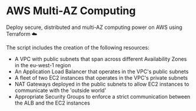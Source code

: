 # AWS Multi-AZ Computing

Deploy secure, distributed and multi-AZ computing power on AWS using Terraform :cloud:

The script includes the creation of the following resources:
- A VPC with public subnets that span across different Availability Zones in the eu-west-1 region
- An Application Load Balancer that operates in the VPC's public subnets
- A fleet of two EC2 instances that operates in the VPC's private subnets
- NAT Gateways deployed in the public subnets to allow EC2 instances to communicate with the 'outside world'
- Appropriate Security Groups to enforce a strict communication between the ALB and the EC2 instances
